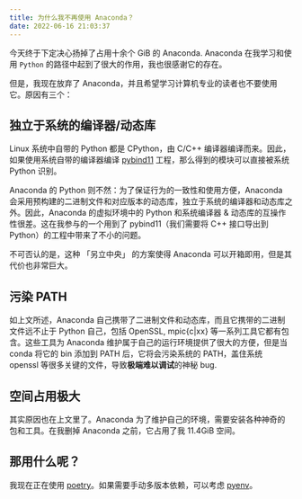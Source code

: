 ```yaml
---
title: 为什么我不再使用 Anaconda？
date: 2022-06-16 21:03:37
---
```


今天终于下定决心扬掉了占用十余个 GiB 的 Anaconda. Anaconda 在我学习和使用 `Python` 的路径中起到了很大的作用，我也很感谢它的存在。

但是，我现在放弃了 Anaconda，并且希望学习计算机专业的读者也不要使用它。原因有三个：

## 独立于系统的编译器/动态库

Linux 系统中自带的 Python 都是 CPython，由 C/C++ 编译器编译而来。因此，如果使用系统自带的编译器编译 [pybind11](https://pybind11.readthedocs.io/en/stable/) 工程，那么得到的模块可以直接被系统 Python 识别。

Anaconda 的 Python 则不然：为了保证行为的一致性和使用方便，Anaconda 会采用预构建的二进制文件和对应版本的动态库，独立于系统的编译器和动态库之外。因此，Anaconda 的虚拟环境中的 Python 和系统编译器 & 动态库的互操作性很差。这在我参与的一个用到了 pybind11（我们需要将 C++ 接口导出到 Python）的工程中带来了不小的问题。

不可否认的是，这种 「另立中央」 的方案使得 Anaconda 可以开箱即用，但是其代价也非常巨大。

## 污染 PATH

如上文所述，Anaconda 自己携带了二进制文件和动态库，而且它携带的二进制文件远不止于 Python 自己，包括 OpenSSL, mpic{c|xx} 等一系列工具它都有包含。这些工具为 Anaconda 维护属于自己的运行环境提供了很大的方便，但是当 conda 将它的 bin 添加到 PATH 后，它将会污染系统的 PATH，盖住系统 openssl 等很多关键的文件，导致**极端难以调试**的神秘 bug.

## 空间占用极大

其实原因也在上文里了。Anaconda 为了维护自己的环境，需要安装各种神奇的包和工具。在我删掉 Anaconda 之前，它占用了我 11.4GiB 空间。

## 那用什么呢？

我现在正在使用 [poetry](https://python-poetry.org/)。如果需要手动多版本依赖，可以考虑 [pyenv](https://github.com/pyenv/pyenv)。
